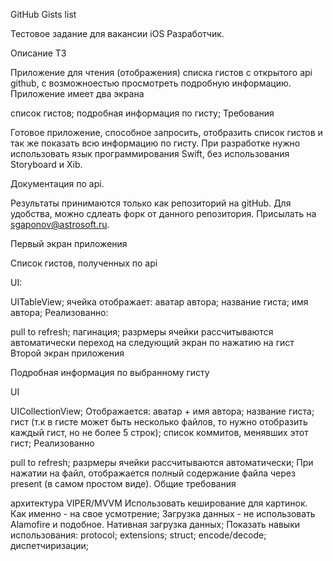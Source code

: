 GitHub Gists list

Тестовое задание для вакансии iOS Разработчик.

Описание ТЗ

Приложение для чтения (отображения) списка гистов с открытого api github, с возможноестью просмотреть подробную информацию. Приложение имеет два экрана

список гистов;
подробная информация по гисту;
Требования

Готовое приложение, способное запросить, отобразить список гистов и так же показать всю информацию по гисту. При разработке нужно использовать язык программирования Swift, без использования Storyboard и Xib.

Документация по api.

Результаты принимаются только как репозиторий на gitHub. Для удобства, можно сдлеать форк от данного репозитория. Присылать на sgaponov@astrosoft.ru.

Первый экран приложения

Список гистов, полученных по api

UI:

UITableView;
ячейка отображает:
аватар автора;
название гиста;
имя автора;
Реализованно:

pull to refresh;
пагинация;
разрмеры ячейки рассчитываются автоматически
переход на следующий экран по нажатию на гист
Второй экран приложения

Подробная информация по выбранному гисту

UI

UICollectionView;
Отображается:
аватар + имя автора;
название гиста;
гист (т.к в гисте может быть несколько файлов, то нужно отобразить каждый гист, но не более 5 строк);
список коммитов, менявших этот гист;
Реализованно

pull to refresh;
разрмеры ячейки рассчитываются автоматически;
При нажатии на файл, отображается полный содержание файла через present (в самом простом виде).
Общие требования

архитектура VIPER/MVVM
Использовать кеширование для картинок. Как именно - на свое усмотрение;
Загрузка данных - не использовать Alamofire и подобное. Нативная загрузка данных;
Показать навыки использования:
protocol;
extensions;
struct;
encode/decode;
диспетчиризации;
